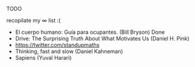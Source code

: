 TODO

recopilate my ∞ list :(

* El cuerpo humano: Guía para ocupantes. (Bill Bryson) Done
* Drive: The Surprising Truth About What Motivates Us (Daniel H. Pink)
* https://twitter.com/standupmaths
* Thinking, fast and slow (Daniel Kahneman)
* Sapiens (Yuval Harari)
